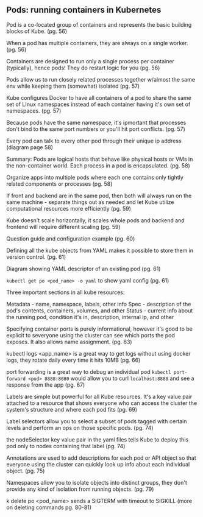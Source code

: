 ## Pods: running containers in Kubernetes

Pod is a co-located group of containers and represents the basic building blocks of Kube. (pg. 56)

When a pod has multiple containers, they are always on a single worker. (pg. 56)

Containers are designed to run only a single process per container (typically), hence pods! They do restart logic for you (pg. 56)

Pods allow us to run closely related processes together w/almost the same env while keeping them (somewhat) isolated (pg. 57)

Kube configures Docker to have all containers of a pod to share the same set of LInux namespaces instead of each container having it's own set of namespaces. (pg. 57)

Because pods have the same namespace, it's ipmortant that processes don't bind to the same port numbers or you'll hit port conflicts. (pg. 57)

Every pod can talk to every other pod through their unique ip address (diagram page 58)

Summary: Pods are logical hosts that behave like physical hosts or VMs in the non-container world.  Each process in a pod is encapsulated. (pg. 58)

Organize apps into multiple pods where each one contains only tightly related components or processes (pg. 58)

If front and backend are in the same pod, then both will always run on the same machine - separate things out as needed and let Kube utilize computational resources more efficiently (pg. 59)

Kube doesn't scale horizontally, it scales whole pods and backend and frontend will require different scaling (pg. 59)

Question guide and configuration example (pg. 60)

Defining all the kube objects from YAML makes it possible to store them in version control. (pg. 61)

Diagram showing YAML descriptor of an existing pod (pg. 61)

`kubectl get po <pod_name> -o yaml` to show yaml config (pg. 61)

Three important sections in all kube resources:

Metadata - name, namespace, labels, other info
Spec - description of the pod's contents, containers, volumes, and other
Status - current info about the running pod, condition it's in, description, internal ip, and other

Specifying container ports is purely informational, however it's good to be explicit to severyone using the cluster can see which ports the pod exposes.  It also allows name assignment. (pg. 63)

kubectl logs <app_name> is a great way to get logs without using docker logs, they rotate daily every time it hits 10MB (pg. 66)

port forwarding is a great way to debug an individual pod `kubectl port-forward <pod> 8888:8080` would allow you to curl `localhost:8888` and see a response from the app (pg. 67)

Labels are simple but powerful for all Kube resources.  It's a key value pair attached to a resource that shows everyone who can access the cluster the system's structure and where each pod fits (pg. 69)

Label selectors allow you to select a subset of pods tagged with certain levels and perform an ops on those specific pods.  (pg. 74)

the nodeSelector key value pair in the yaml files tells Kube to deploy this pod only to nodes containing that label (pg. 74)

Annotations are used to add descriptions for each pod or API object so that everyone using the cluster can quickly look up info about each individual object. (pg. 75)

Namespaces allow you to isolate objects into distinct groups, they don't provide any kind of isolation from running objects. (pg. 79)

k delete po <pod_name> sends a SIGTERM with timeout to SIGKILL (more on deleting commands pg. 80-81)
